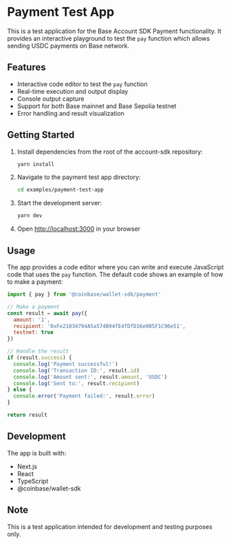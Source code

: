 # Payment Test App

This is a test application for the Base Account SDK Payment functionality. It provides an interactive playground to test the `pay` function which allows sending USDC payments on Base network.

## Features

- Interactive code editor to test the `pay` function
- Real-time execution and output display
- Console output capture
- Support for both Base mainnet and Base Sepolia testnet
- Error handling and result visualization

## Getting Started

1. Install dependencies from the root of the account-sdk repository:
   ```bash
   yarn install
   ```

2. Navigate to the payment test app directory:
   ```bash
   cd examples/payment-test-app
   ```

3. Start the development server:
   ```bash
   yarn dev
   ```

4. Open [http://localhost:3000](http://localhost:3000) in your browser

## Usage

The app provides a code editor where you can write and execute JavaScript code that uses the `pay` function. The default code shows an example of how to make a payment:

```javascript
import { pay } from '@coinbase/wallet-sdk/payment'

// Make a payment
const result = await pay({
  amount: '1',
  recipient: '0xFe21034794A5a574B94fE4fDfD16e005F1C96e51',
  testnet: true
})

// Handle the result
if (result.success) {
  console.log('Payment successful!')
  console.log('Transaction ID:', result.id)
  console.log('Amount sent:', result.amount, 'USDC')
  console.log('Sent to:', result.recipient)
} else {
  console.error('Payment failed:', result.error)
}

return result
```

## Development

The app is built with:
- Next.js
- React
- TypeScript
- @coinbase/wallet-sdk

## Note

This is a test application intended for development and testing purposes only. 